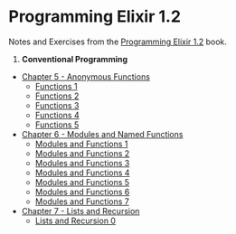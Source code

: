 # Programming Elixir 1.2
Notes and Exercises from the [Programming Elixir 1.2](https://pragprog.com/book/elixir12/programming-elixir-1-2) book.

1. **Conventional Programming**
  * [Chapter 5 - Anonymous Functions](https://github.com/jasonpilz/programming_elixir/tree/master/part_1/chapter_5)
    * [Functions 1](https://github.com/jasonpilz/programming_elixir/tree/master/part_1/chapter_5/functions_1)
    * [Functions 2](https://github.com/jasonpilz/programming_elixir/tree/master/part_1/chapter_5/functions_2)
    * [Functions 3](https://github.com/jasonpilz/programming_elixir/tree/master/part_1/chapter_5/functions_3)
    * [Functions 4](https://github.com/jasonpilz/programming_elixir/tree/master/part_1/chapter_5/functions_4)
    * [Functions 5](https://github.com/jasonpilz/programming_elixir/tree/master/part_1/chapter_5/functions_5)
  * [Chapter 6 - Modules and Named Functions](https://github.com/jasonpilz/programming_elixir/tree/master/part_1/chapter_6)
    * [Modules and Functions 1](https://github.com/jasonpilz/programming_elixir/tree/master/part_1/chapter_6/modules_and_functions_1)
    * [Modules and Functions 2](https://github.com/jasonpilz/programming_elixir/tree/master/part_2/chapter_6/modules_and_functions_2)
    * [Modules and Functions 3](https://github.com/jasonpilz/programming_elixir/tree/master/part_3/chapter_6/modules_and_functions_3)
    * [Modules and Functions 4](https://github.com/jasonpilz/programming_elixir/tree/master/part_4/chapter_6/modules_and_functions_4)
    * [Modules and Functions 5](https://github.com/jasonpilz/programming_elixir/tree/master/part_5/chapter_6/modules_and_functions_5)
    * [Modules and Functions 6](https://github.com/jasonpilz/programming_elixir/tree/master/part_6/chapter_6/modules_and_functions_6)
    * [Modules and Functions 7](https://github.com/jasonpilz/programming_elixir/tree/master/part_7/chapter_6/modules_and_functions_7)
  * [Chapter 7 - Lists and Recursion](https://github.com/jasonpilz/programming_elixir/tree/master/part_1/chapter_7)
    * [Lists and Recursion 0](https://github.com/jasonpilz/programming_elixir/tree/master/part_1/chapter_7/lists_and_recursion_0)

